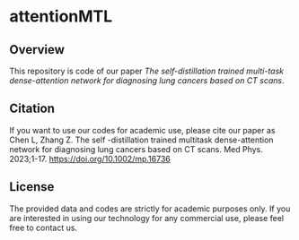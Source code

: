 # attentionMTL

## Overview
This repository is code of our paper *The self-distillation trained multi-task dense-attention network for diagnosing lung cancers based on CT scans*.

## Citation
If you want to use our codes for academic use, please cite our paper as <br/>
Chen L, Zhang Z. The
self -distillation trained multitask dense-attention
network for diagnosing lung cancers based on
CT scans. Med Phys. 2023;1-17.
https://doi.org/10.1002/mp.16736

## License
The provided data and codes are strictly for academic purposes only. If you are interested in using our technology for any commercial use, please feel free to contact us.
